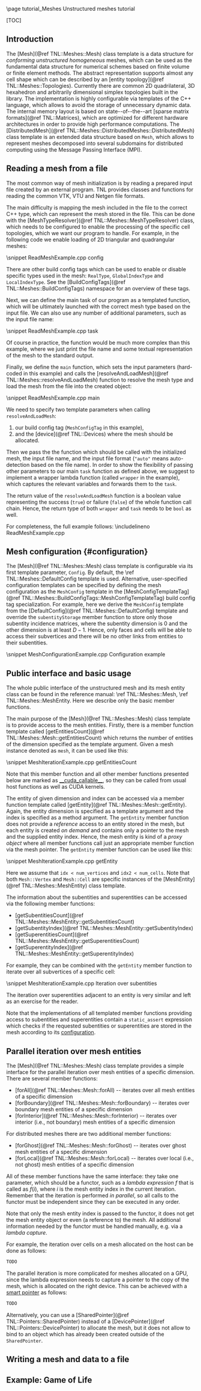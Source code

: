 \page tutorial_Meshes  Unstructured meshes tutorial

[TOC]

## Introduction

The [Mesh](@ref TNL::Meshes::Mesh) class template is a data structure for _conforming unstructured homogeneous_ meshes, which can be used as the fundamental data structure for numerical schemes based on finite volume or finite element methods.
The abstract representation supports almost any cell shape which can be described by an [entity topology](@ref TNL::Meshes::Topologies).
Currently there are common 2D quadrilateral, 3D hexahedron and arbitrarily dimensional simplex topologies built in the library.
The implementation is highly configurable via templates of the C++ language, which allows to avoid the storage of unnecessary dynamic data.
The internal memory layout is based on state--of--the--art [sparse matrix formats](@ref TNL::Matrices), which are optimized for different hardware architectures in order to provide high performance computations.
The [DistributedMesh](@ref TNL::Meshes::DistributedMeshes::DistributedMesh) class template is an extended data structure based on `Mesh`, which allows to represent meshes decomposed into several subdomains for distributed computing using the Message Passing Interface (MPI).

## Reading a mesh from a file

The most common way of mesh initialization is by reading a prepared input file created by an external program.
TNL provides classes and functions for reading the common VTK, VTU and Netgen file formats.

The main difficulty is mapping the mesh included in the file to the correct C++ type, which can represent the mesh stored in the file.
This can be done with the [MeshTypeResolver](@ref TNL::Meshes::MeshTypeResolver) class, which needs to be configured to enable the processing of the specific cell topologies, which we want our program to handle.
For example, in the following code we enable loading of 2D triangular and quadrangular meshes:

\snippet ReadMeshExample.cpp config

There are other build config tags which can be used to enable or disable specific types used in the mesh: `RealType`, `GlobalIndexType` and `LocalIndexType`.
See the [BuildConfigTags](@ref TNL::Meshes::BuildConfigTags) namespace for an overview of these tags.

Next, we can define the main task of our program as a templated function, which will be ultimately launched with the correct mesh type based on the input file.
We can also use any number of additional parameters, such as the input file name:

\snippet ReadMeshExample.cpp task

Of course in practice, the function would be much more complex than this example, where we just print the file name and some textual representation of the mesh to the standard output.

Finally, we define the `main` function, which sets the input parameters (hard-coded in this example) and calls the [resolveAndLoadMesh](@ref TNL::Meshes::resolveAndLoadMesh) function to resolve the mesh type and load the mesh from the file into the created object:

\snippet ReadMeshExample.cpp main

We need to specify two template parameters when calling `resolveAndLoadMesh`:

1. our build config tag (`MeshConfigTag` in this example),
2. and the [device](@ref TNL::Devices) where the mesh should be allocated.

Then we pass the the function which should be called with the initialized mesh, the input file name, and the input file format (`"auto"` means auto-detection based on the file name).
In order to show the flexibility of passing other parameters to our main `task` function as defined above, we suggest to implement a wrapper lambda function (called `wrapper` in the example), which captures the relevant variables and forwards them to the `task`.

The return value of the `resolveAndLoadMesh` function is a boolean value representing the success (`true`) or failure (`false`) of the whole function call chain.
Hence, the return type of both `wrapper` and `task` needs to be `bool` as well.

For completeness, the full example follows:
\includelineno ReadMeshExample.cpp

## Mesh configuration   {#configuration}

The [Mesh](@ref TNL::Meshes::Mesh) class template is configurable via its first template parameter, `Config`.
By default, the \ref TNL::Meshes::DefaultConfig template is used.
Alternative, user-specified configuration templates can be specified by defining the mesh configuration as the `MeshConfig` template in the [MeshConfigTemplateTag](@ref TNL::Meshes::BuildConfigTags::MeshConfigTemplateTag) build config tag specialization.
For example, here we derive the `MeshConfig` template from the [DefaultConfig](@ref TNL::Meshes::DefaultConfig) template and override the `subentityStorage` member function to store only those subentity incidence matrices, where the subentity dimension is 0 and the other dimension is at least $D-1$.
Hence, only faces and cells will be able to access their subvertices and there will be no other links from entities to their subentities.

\snippet MeshConfigurationExample.cpp Configuration example

## Public interface and basic usage

The whole public interface of the unstructured mesh and its mesh entity class can be found in the reference manual: \ref TNL::Meshes::Mesh, \ref TNL::Meshes::MeshEntity.
Here we describe only the basic member functions.

The main purpose of the [Mesh](@ref TNL::Meshes::Mesh) class template is to provide access to the mesh entities.
Firstly, there is a member function template called [getEntitiesCount](@ref TNL::Meshes::Mesh::getEntitiesCount) which returns the number of entities of the dimension specified as the template argument.
Given a mesh instance denoted as `mesh`, it can be used like this:

\snippet MeshIterationExample.cpp getEntitiesCount

Note that this member function and all other member functions presented below are marked as [\_\_cuda\_callable\_\_](tutorial_GeneralConcepts.html), so they can be called from usual host functions as well as CUDA kernels.

The entity of given dimension and index can be accessed via a member function template called [getEntity](@ref TNL::Meshes::Mesh::getEntity).
Again, the entity dimension is specified as a template argument and the index is specified as a method argument.
The `getEntity` member function does not provide a _reference_ access to an entity stored in the mesh, but each entity is created _on demand_ and contains only a pointer to the mesh and the supplied entity index.
Hence, the mesh entity is kind of a _proxy object_ where all member functions call just an appropriate member function via the mesh pointer.
The `getEntity` member function can be used like this:

\snippet MeshIterationExample.cpp getEntity

Here we assume that `idx < num_vertices` and `idx2 < num_cells`.
Note that both `Mesh::Vertex` and `Mesh::Cell` are specific instances of the [MeshEntity](@ref TNL::Meshes::MeshEntity) class template.

The information about the subentities and superentities can be accessed via the following member functions:

- [getSubentitiesCount](@ref TNL::Meshes::MeshEntity::getSubentitiesCount)
- [getSubentityIndex](@ref TNL::Meshes::MeshEntity::getSubentityIndex)
- [getSuperentitiesCount](@ref TNL::Meshes::MeshEntity::getSuperentitiesCount)
- [getSuperentityIndex](@ref TNL::Meshes::MeshEntity::getSuperentityIndex)

For example, they can be combined with the `getEntity` member function to iterate over all subvertices of a specific cell:

\snippet MeshIterationExample.cpp Iteration over subentities

The iteration over superentities adjacent to an entity is very similar and left as an exercise for the reader.

Note that the implementations of all templated member functions providing access to subentities and superentities contain a `static_assert` expression which checks if the requested subentities or superentities are stored in the mesh according to its [configuration](#configuration).

## Parallel iteration over mesh entities

The [Mesh](@ref TNL::Meshes::Mesh) class template provides a simple interface for the parallel iteration over mesh entities of a specific dimension.
There are several member functions:

- [forAll](@ref TNL::Meshes::Mesh::forAll) -- iterates over all mesh entities of a specific dimension
- [forBoundary](@ref TNL::Meshes::Mesh::forBoundary) -- iterates over boundary mesh entities of a specific dimension
- [forInterior](@ref TNL::Meshes::Mesh::forInterior) -- iterates over interior (i.e., not boundary) mesh entities of a specific dimension

For distributed meshes there are two additional member functions:

- [forGhost](@ref TNL::Meshes::Mesh::forGhost) -- iterates over ghost mesh entities of a specific dimension
- [forLocal](@ref TNL::Meshes::Mesh::forLocal) -- iterates over local (i.e., not ghost) mesh entities of a specific dimension

All of these member functions have the same interface: they take one parameter, which should be a functor, such as a _lambda expression_ $f$ that is called as $f(i)$, where $i$ is the mesh entity index in the current iteration.
Remember that the iteration is performed _in parallel_, so all calls to the functor must be independent since they can be executed in any order.

Note that only the mesh entity index is passed to the functor, it does not get the mesh entity object or even (a reference to) the mesh.
All additional information needed by the functor must be handled manually, e.g. via a _lambda capture_.

For example, the iteration over cells on a mesh allocated on the host can be done as follows:

```cpp
TODO
```

The parallel iteration is more complicated for meshes allocated on a GPU, since the lambda expression needs to capture a pointer to the copy of the mesh, which is allocated on the right device.
This can be achieved with a [smart pointer](tutorial_Pointers.html) as follows:

```cpp
TODO
```

Alternatively, you can use a [SharedPointer](@ref TNL::Pointers::SharedPointer) instead of a [DevicePointer](@ref TNL::Pointers::DevicePointer) to allocate the mesh, but it does not allow to bind to an object which has already been created outside of the `SharedPointer`.

## Writing a mesh and data to a file

## Example: Game of Life
